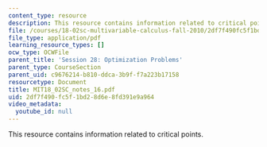 ```yaml
---
content_type: resource
description: This resource contains information related to critical points.
file: /courses/18-02sc-multivariable-calculus-fall-2010/2df7f490fc5f1bd28d6e8fd391e9a964_MIT18_02SC_notes_16.pdf
file_type: application/pdf
learning_resource_types: []
ocw_type: OCWFile
parent_title: 'Session 28: Optimization Problems'
parent_type: CourseSection
parent_uid: c9676214-b810-ddca-3b9f-f7a223b17158
resourcetype: Document
title: MIT18_02SC_notes_16.pdf
uid: 2df7f490-fc5f-1bd2-8d6e-8fd391e9a964
video_metadata:
  youtube_id: null
---
```

This resource contains information related to critical points.

